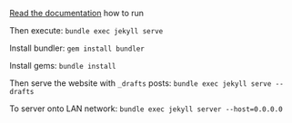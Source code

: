 [Read the documentation](https://docs.github.com/en/pages/setting-up-a-github-pages-site-with-jekyll/testing-your-github-pages-site-locally-with-jekyll) how to run

Then execute:
`bundle exec jekyll serve`

Install bundler:
`gem install bundler`

Install gems:
`bundle install`

Then serve the website with `_drafts` posts:
`bundle exec jekyll serve --drafts`

To server onto LAN network:
`bundle exec jekyll server --host=0.0.0.0`